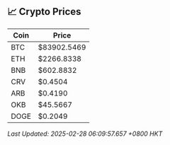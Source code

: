 ## 📈 Crypto Prices

| Coin | Price |
| ---- | ----- |
| BTC | $83902.5469 |
| ETH | $2266.8338 |
| BNB | $602.8832 |
| CRV | $0.4504 |
| ARB | $0.4190 |
| OKB | $45.5667 |
| DOGE | $0.2049 |

_Last Updated: 2025-02-28 06:09:57.657 +0800 HKT_
